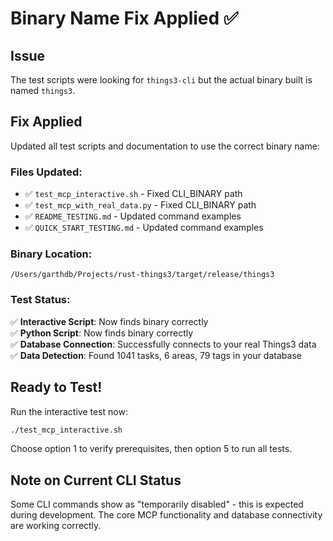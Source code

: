 # Binary Name Fix Applied ✅

## Issue
The test scripts were looking for `things3-cli` but the actual binary built is named `things3`.

## Fix Applied
Updated all test scripts and documentation to use the correct binary name:

### Files Updated:
- ✅ `test_mcp_interactive.sh` - Fixed CLI_BINARY path
- ✅ `test_mcp_with_real_data.py` - Fixed CLI_BINARY path  
- ✅ `README_TESTING.md` - Updated command examples
- ✅ `QUICK_START_TESTING.md` - Updated command examples

### Binary Location:
```
/Users/garthdb/Projects/rust-things3/target/release/things3
```

### Test Status:
✅ **Interactive Script**: Now finds binary correctly  
✅ **Python Script**: Now finds binary correctly  
✅ **Database Connection**: Successfully connects to your real Things3 data  
✅ **Data Detection**: Found 1041 tasks, 6 areas, 79 tags in your database  

## Ready to Test!

Run the interactive test now:
```bash
./test_mcp_interactive.sh
```

Choose option 1 to verify prerequisites, then option 5 to run all tests.

## Note on Current CLI Status
Some CLI commands show as "temporarily disabled" - this is expected during development. The core MCP functionality and database connectivity are working correctly.
